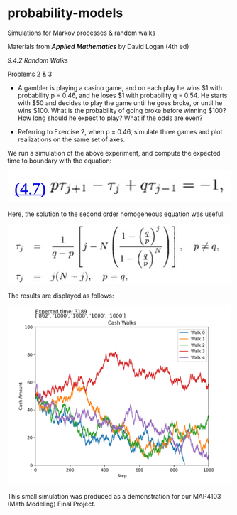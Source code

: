 # probability-models
Simulations for Markov processes &amp; random walks

Materials from ***Applied Mathematics*** by David Logan (4th ed)

_9.4.2 Random Walks_

Problems 2 & 3

- A gambler is playing a casino game, and on each play he wins $1 with probability p = 0.46, and he loses $1 with probability q = 0.54. He starts with $50 and decides to play the game until he goes broke, or until he wins $100. What is the probability of going broke before winning $100? How long should he expect to play? What if the odds are even?

- Referring to Exercise 2, when p = 0.46, simulate three games and plot realizations on the same set of axes.

We run a simulation of the above experiment, and compute the expected time to boundary with the equation:

![equation](blob/eqn.jpg)

Here, the solution to the second order homogeneous equation was useful:

![solution](blob/soln.jpg)

The results are displayed as follows:

![result1](probability-models/results/5_runs_1.png)

This small simulation was produced as a demonstration for our MAP4103 (Math Modeling) Final Project.

